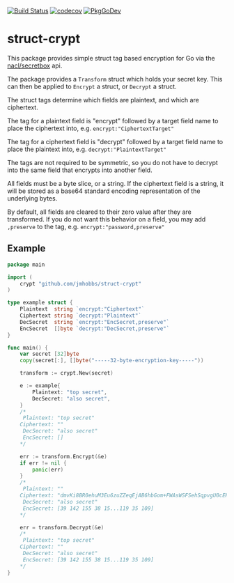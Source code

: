 [![Build Status](https://travis-ci.org/jmhobbs/struct-crypt.svg?branch=main)](https://travis-ci.org/jmhobbs/struct-crypt) [![codecov](https://codecov.io/gh/jmhobbs/struct-crypt/branch/main/graph/badge.svg)](https://codecov.io/gh/jmhobbs/struct-crypt) [![PkgGoDev](https://pkg.go.dev/badge/github.com/jmhobbs/struct-crypt)](https://pkg.go.dev/github.com/jmhobbs/struct-crypt)

# struct-crypt

This package provides simple struct tag based encryption for Go via the [nacl/secretbox](golang.org/x/crypto/nacl/secretbox) api.

The package provides a `Transform` struct which holds your secret key.  This can then be applied to `Encrypt` a struct, or `Decrypt` a struct.

The struct tags determine which fields are plaintext, and which are ciphertext.

The tag for a plaintext field is "encrypt" followed by a target field name to place the ciphertext into, e.g. `encrypt:"CiphertextTarget"`

The tag for a ciphertext field is "decrypt" followed by a target field name to place the plaintext into, e.g. `decrypt:"PlaintextTarget"`

The tags are not required to be symmetric, so you do not have to decrypt into the same field that encrypts into another field.

All fields must be a byte slice, or a string. If the ciphertext field is a string, it will be stored as a base64 standard encoding representation of the underlying bytes.

By default, all fields are cleared to their zero value after they are transformed.  If you do not want this behavior on a field, you may add `,preserve` to the tag, e.g. `encrypt:"password,preserve"`

## Example

```go
package main

import (
	crypt "github.com/jmhobbs/struct-crypt"
)

type example struct {
	Plaintext  string `encrypt:"Ciphertext"`
	Ciphertext string `decrypt:"Plaintext"`
	DecSecret  string `encrypt:"EncSecret,preserve"`
	EncSecret  []byte `decrypt:"DecSecret,preserve"`
}

func main() {
	var secret [32]byte
	copy(secret[:], []byte("-----32-byte-encryption-key-----"))

	transform := crypt.New(secret)

	e := example{
		Plaintext: "top secret",
		DecSecret: "also secret",
	}
	/*
	 Plaintext: "top secret"
	Ciphertext: ""
	 DecSecret: "also secret"
	 EncSecret: []
	*/

	err := transform.Encrypt(&e)
	if err != nil {
		panic(err)
	}
	/*
	 Plaintext: ""
	Ciphertext: "dmvKi8BR0ehuM3Eu6zuZZeqEjAB6hbGom+FWAsWSFSehSqpvgU0cEK44M4Bv6Mo6gjo="
	 DecSecret: "also secret"
	 EncSecret: [39 142 155 38 15...119 35 109]
	*/

	err = transform.Decrypt(&e)
	/*
	 Plaintext: "top secret"
	Ciphertext: ""
	 DecSecret: "also secret"
	 EncSecret: [39 142 155 38 15...119 35 109]
	*/
}
```